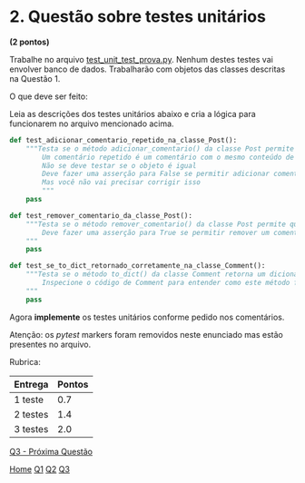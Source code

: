 
# 2. Questão sobre testes unitários 
**(2 pontos)**

Trabalhe no arquivo [test_unit_test_prova.py](./src/test/test_unit_test_prova.py).  Nenhum destes testes vai envolver banco de dados. Trabalharão com objetos das classes descritas na Questão 1. 

O que deve ser feito: 

Leia as descrições dos testes unitários abaixo e cria a lógica para funcionarem no arquivo mencionado acima. 

```python
def test_adicionar_comentario_repetido_na_classe_Post():
    """Testa se o método adicionar_comentario() da classe Post permite que se adicionem comentários repetidos
        Um comentário repetido é um comentário com o mesmo conteúdo de outro previamente existente
        Não se deve testar se o objeto é igual
        Deve fazer uma asserção para False se permitir adicionar comentários repetidos
        Mas você não vai precisar corrigir isso
        """
    pass

def test_remover_comentario_da_classe_Post():
    """Testa se o método remover_comentario() da classe Post permite que se remova um comentário
        Deve fazer uma asserção para True se permitir remover um comentário corretamente
    """
    pass    

def test_se_to_dict_retornado_corretamente_na_classe_Comment():
    """Testa se o método to_dict() da classe Comment retorna um dicionário com as informações corretas
        Inspecione o código de Comment para entender como este método funciona
    """
    pass
```

Agora **implemente** os testes unitários conforme pedido nos comentários.

Atenção: os *pytest* markers foram removidos neste enunciado mas estão presentes no arquivo. 

Rubrica: 

| Entrega | Pontos| 
|---|---|
|1 teste| 0.7 |
|2 testes | 1.4 | 
|3 testes | 2.0 | 


[Q3 - Próxima Questão](Q3.md)

[Home](./README.md)
[Q1](./Q1.md)
[Q2](./Q2.md)
[Q3](./Q3.md)








